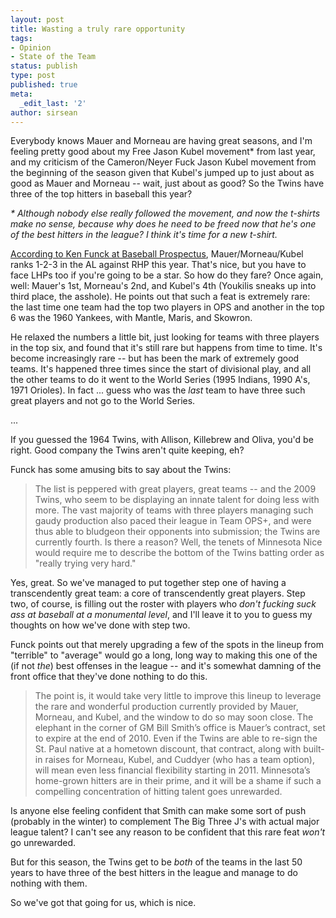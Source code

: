 ```yaml
---
layout: post
title: Wasting a truly rare opportunity
tags:
- Opinion
- State of the Team
status: publish
type: post
published: true
meta:
  _edit_last: '2'
author: sirsean
---
```

Everybody knows Mauer and Morneau are having great seasons, and I'm feeling pretty good about my Free Jason Kubel movement* from last year, and my criticism of the Cameron/Neyer Fuck Jason Kubel movement from the beginning of the season given that Kubel's jumped up to just about as good as Mauer and Morneau -- wait, just about as good? So the Twins have three of the top hitters in baseball this year?

_* Although nobody else really followed the movement, and now the t-shirts make no sense, because why does he need to be freed now that he's one of the best hitters in the league? I think it's time for a new t-shirt._

[According to Ken Funck at Baseball Prospectus](http://www.baseballprospectus.com/article.php?articleid=9365), Mauer/Morneau/Kubel ranks 1-2-3 in the AL against RHP this year. That's nice, but you have to face LHPs too if you're going to be a star. So how do they fare? Once again, well: Mauer's 1st, Morneau's 2nd, and Kubel's 4th (Youkilis sneaks up into third place, the asshole). He points out that such a feat is extremely rare: the last time one team had the top two players in OPS and another in the top 6 was the 1960 Yankees, with Mantle, Maris, and Skowron.

He relaxed the numbers a little bit, just looking for teams with three players in the top six, and found that it's still rare but happens from time to time. It's become increasingly rare -- but has been the mark of extremely good teams. It's happened three times since the start of divisional play, and all the other teams to do it went to the World Series (1995 Indians, 1990 A's, 1971 Orioles). In fact ... guess who was the _last_ team to have three such great players and not go to the World Series.

...

If you guessed the 1964 Twins, with Allison, Killebrew and Oliva, you'd be right. Good company the Twins aren't quite keeping, eh?

Funck has some amusing bits to say about the Twins:

> The list is peppered with great players, great teams -- and the 2009 Twins, who seem to be displaying an innate talent for doing less with more. The vast majority of teams with three players managing such gaudy production also paced their league in Team OPS+, and were thus able to bludgeon their opponents into submission; the Twins are currently fourth. Is there a reason? Well, the tenets of Minnesota Nice would require me to describe the bottom of the Twins batting order as "really trying very hard."

Yes, great. So we've managed to put together step one of having a transcendently great team: a core of transcendently great players. Step two, of course, is filling out the roster with players who _don't fucking suck ass at baseball at a monumental level_, and I'll leave it to you to guess my thoughts on how we've done with step two.

Funck points out that merely upgrading a few of the spots in the lineup from "terrible" to "average" would go a long, long way to making this one of the (if not _the_) best offenses in the league -- and it's somewhat damning of the front office that they've done nothing to do this.

> The point is, it would take very little to improve this lineup to leverage the rare and wonderful production currently provided by Mauer, Morneau, and Kubel, and the window to do so may soon close. The elephant in the corner of GM Bill Smith’s office is Mauer’s contract, set to expire at the end of 2010. Even if the Twins are able to re-sign the St. Paul native at a hometown discount, that contract, along with built-in raises for Morneau, Kubel, and Cuddyer (who has a team option), will mean even less financial flexibility starting in 2011. Minnesota’s home-grown hitters are in their prime, and it will be a shame if such a compelling concentration of hitting talent goes unrewarded.

Is anyone else feeling confident that Smith can make some sort of push (probably in the winter) to complement The Big Three J's with actual major league talent? I can't see any reason to be confident that this rare feat _won't_ go unrewarded.

But for this season, the Twins get to be _both_ of the teams in the last 50 years to have three of the best hitters in the league and manage to do nothing with them.

So we've got that going for us, which is nice.
